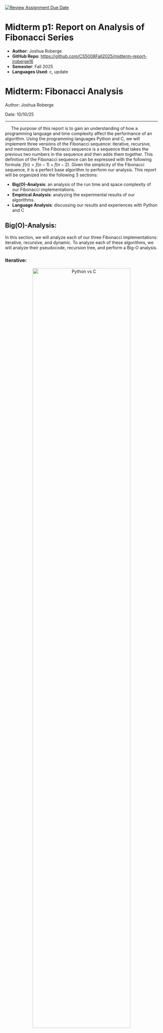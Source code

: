 [![Review Assignment Due Date](https://classroom.github.com/assets/deadline-readme-button-22041afd0340ce965d47ae6ef1cefeee28c7c493a6346c4f15d667ab976d596c.svg)](https://classroom.github.com/a/kdfTwECC)
# Midterm p1: Report on Analysis of Fibonacci  Series
* **Author**: Joshua Roberge
* **GitHub Repo**: https://github.com/CS5008Fall2025/midterm-report-jroberge16
* **Semester**: Fall 2025
* **Languages Used**: c, update

# Midterm: Fibonacci Analysis

Author: Joshua Roberge

Date: 10/10/25

---
&nbsp;&nbsp;&nbsp;&nbsp; 
The purpose of this report is to gain an understanding of how a programming language and time complexity affect the performance of an algorithm. Using the programming languages Python and C, we will implement three versions of the Fibonacci sequence: iterative, recursive, and memoization. The Fibonacci sequence is a sequence that takes the previous two numbers in the sequence and then adds them together. This definition of the Fibonacci sequence can be expressed with the following formula: $f(n) = f(n-1) + f(n-2)$. Given the simplicity of the Fibonacci sequence, it is a perfect base algorithm to perform our analysis. This report will be organized into the following 3 sections: 

* __Big(O)-Analysis__: an analysis of the run time and space complexity of our Fibonacci implementations.
* __Empirical Analysis__: analyzing the experimental results of our algorithms. 
* __Language Analysis__: discussing our results and experiences with Python and C

## Big(O)-Analysis:
In this section, we will analyze each of our three Fibonacci implementations: iterative, recursive, and dynamic. To analyze each of these algorithms, we will analyze their pseudocode, recursion tree, and perform a Big-O analysis.

### Iterative:

<p align="center">
  <img src="images/iterative_fib.png" alt="Python vs C" width="80%">
  <br>
  <strong>Figure 1:</strong> Iterative Analysis [^7].
</p>

The pseudocode above outlines the iterative solution for the Fibonacci sequence. To find a T(n) for our code, we can analyze each line and count the number of operations:

* __Lines 2-8__:  These lines of code are a combination of variable assignments and simple conditionals which equate to constant time complexity. In total, there are four constant operations that are only performed once. We therefore assign this work a constant value of $4$

* __Lines 9-12__: here we perform a `for` loop that does $n-1$ iterations. During each iteration, we perform three operations and thus this work is equal to $3 \cdot(n-1)$.

* __Space Complexity__: for this code we find that our space complexity is $O(1)$. There are 3 variable assignments that are reused at every iteration.

Combining this information, we find the following equation for the iterative solution:

<br>
<p align="center">
$T(n)= c \cdot (n-1) + 4$
</p>
<br>



Given this information, we can now formally show that the iterative solution is $T(n) = O(n)$, the result of which is shown in the proof above. Overall, this algorithm is a simple yet very efficient implementation of the Fibonacci sequence. The space complexity is constant, and our time complexity is  $O(n)$[^7].

### Recursive Solution:
<p align="center">
  <img src="images/recur.png" alt="Python vs C" width="80%">
  <br>
  <strong>Figure 2:</strong> Recursion Analysis.
</p>

__Pseudocode Code Recursive:__

```text
1.  FUNCTION recursive_fib(n):
2.      IF n <= 1:
3.          RETURN n
4.      result = recursive_fib(n - 1) + recursive_fib(n - 2)
5.      RETURN result
```
[^4]
&nbsp;&nbsp;&nbsp;&nbsp; 
As shown in the pseudocode above, the recursive solution is a simple  algorithm to implement. In line 2 and 3, we check for our base cases, and then in line 4, we perform our recursive call. Although the recursive solution is simple to implement, a closer look at the recurrence tree reveals redundant and exponential growth.

&nbsp;&nbsp;&nbsp;&nbsp; 
The recurrence tree shows how our recursive calls quickly add to the stack memory. A literature review shows that the tight upper bound of the recursive solution is $O(\phi^n)$ [^4], but we are going to explore the more general approach of showing $O(2^n)$. Looking at the pseudocode, we check our base case, then perform two additional recursive calls. This equates to $T(n) = T(n-1) + T(n-2) + 1$, an exact replication of the Fibonacci formula. Given this information, we can prove that $T(n)$ is $O(2^n)$, which is shown above.

&nbsp;&nbsp;&nbsp;&nbsp;
As shown in the proof,  our runtime for this solution is $O(2^n)$. Intuitively, this runtime makes sense; every recursive call results in two additional recursive calls until our base case is satisfied. The recurrence tree also shows us our space complexity.  As we can see in the recurrence tree, our deepest branch is $n$ levels deep. Since only one branch within our tree can be on the stack at one given time, our total space complexity is $O(n)$[^7].

### Dynamic Solution
<p align="center">
  <img src="images/dynamic.png" alt="Python vs C" width="100%">
  <br>
  <strong>Figure 3:</strong> Dynamic Analysis [^4].
</p>


&nbsp;&nbsp;&nbsp;&nbsp;
The above diagrams show our recurrence tree, proof, and pseudocode for the dynamic solution. The dynamic solution uses memoization, which results in a reduction in the number of calculations performed at the cost of space. As shown in the recurrence tree, this trade-off between space and time improves the overall efficiency of the algorithm.

&nbsp;&nbsp;&nbsp;&nbsp;
The recurrence tree shows a comparison between our Recursive and dynamic solution. The ❌’s in the nodes represent calls we no longer need to make because their results were previously stored in our array `memo`. This results in a $T(n) = n + c$, where c represents constant work and base case checks. Using our $T(n)$ equation, we wrote a very simple proof showing that $T(n) = O(n)$ [^4].

&nbsp;&nbsp;&nbsp;&nbsp;
As previously mentioned, there is a trade-off between $S(n)$ and $T(n)$ when using memoization. Since we create an array that is $n$ large and our deepest branch is $n$ deep, we can say that our space complexity is $S(n) = O(n)$. This tradeoff seems minimal since we are reducing our time complexity from $O(2^n)$ to $O(n)$ while maintaining the same growth rate in our $S(n)$.

## Empirical Analysis:

<p id="fig4" align="center">
  <img src="mid_term/analysis/graphs/c_fib_graphs.png" alt="Fibonacci Results" width="80%">
  <br>
  <strong>Figure 4:</strong> Experimental results for Fibonacci runtime and operation counts.
</p>

&nbsp;&nbsp;&nbsp;&nbsp;
In this section, we will review our experimental results with our different implementations of the Fibonacci sequence. For this experiment, we ran a total of 60 trials. Each trial calculated the Fibonacci sequence from 1 to 300, across each Language and algorithm type. In each trial, we tracked two metrics: operation count and runtime. Operation count tracked the number of calculations performed, while runtime tracked the total runtime of each sequence.


&nbsp;&nbsp;&nbsp;&nbsp;
The two graphs in [Figure 4](#fig4) show the experimental results; please note these will be referenced throughout our entire discussion. The first graph, "Fibonacci Runtime", tracks the runtime of each sequence. The solid lines in the graph show the average runtime, while the lightly colored bands show the total range of each sequence. The second graph, "Fibonacci Operation Counts," tracks the total operations for each sequence. Note that we provide no bands since operation counts will remain constant regardless of resource constraints. This Empirical Analysis discussion will be organized into three different sections:

* __1. [Big-O Comparison](#Big-O-Comparison)__: this section will compare each algorithm type to its [Big(O) analysis](#Big(O)-Analysis).
* __2. [Comparing Algorithm](#Comparing-Algorithms)__: This section will compare how iterative, dynamic, and recursive methods performed.
* __3. [Fibonacci Python Vs C](#Fibonacci-Python-Vs-C)__: This section will compare how Python and C performed across our experiment.

### Big O Comparison:

&nbsp;&nbsp;&nbsp;&nbsp;
In the [Big(O)-Analysis](#Big(O)-Analysis) section, we analyzed each algorithm and performed a Big-O analysis for both space and time complexity. Here, we will discuss how our results reflect our empirical data. Analyzing [Figure 4](#fig4), we find our Big-O Analysis is reinforced by our empirical results, but let us dive a little deeper.

* _Recursive_: Looking at our recursive solution we find a clear indication of exponential growth which matches our previous analysis showing $O(2^n)$. In fact, to complete our experiment, we had to stop calculating our recursive solutions much sooner than our dynamic and iterative solutions.

* _Iterative_: Our iterative solution had the best runtime overall. According to our $Big(O)$ analysis, we expect the iterative solution to have a runtime of $O(n)$, which is further validated by [Figure 4](#fig4) .

* _Dynamic_: According to our $Big(O)$ analysis, we expect the dynamic solution to have a runtime of $O(n)$ which is confirmed by operation counts in [Figure 4](#fig4). However, the actual runtime is not as smooth as we expected due to the overhead of the dynamic solution, but this will be discussed in the next section. 

### Comparing Algorithms:

&nbsp;&nbsp;&nbsp;&nbsp;
Looking at the results, we find our most performant algorithm was the iterative solution, while our worst algorithm was the recursive solution. These results were both validated by our [Big(O) analysis](#Big(O)-Analysis) and our experimental results. Although our Big-O Analysis and our experimental results agree with each other, our empirical results reveal information that our Big-O Analysis could not have revealed.

&nbsp;&nbsp;&nbsp;&nbsp;
Observing [Figure 4](#fig4), we find interesting nuances between the different Fibonacci implementations. Notably, our recursive solution for smaller Fibonacci values outperforms our dynamic solution. Our dynamic solution has the overhead of initializing an array of $n$, which our other implementations do not have to contend with.

&nbsp;&nbsp;&nbsp;&nbsp;
Another interesting take is to look at the variability between the different implementations. To measure variability, we used the population standard deviation on runtime and derived the following results:

$$\sigma_{\text{Recursive}} \,(1.41 \times 10^{-5}) \,>\, \sigma_{\text{Dynamic}} \,(2.54 \times 10^{-6}) \,>\, \sigma_{\text{Iterative}} \,(1.22 \times 10^{-7})$$

As shown, the recursion solution has significantly more variability compared to the other algorithms. Intuitively, this makes sense since we are performing more operations when compared to the other algorithms. A surprising result was that the dynamic implementation had more than 2000% more variability than the iterative solution. We believe this difference is derived from having to manage a large array, and there are also additional operations for this solution. 

### Fibonacci Python Vs C


<p id="fig5" align="center">
  <img src="mid_term/analysis/graphs/python_vs_c_boxplot.png" alt="Fibonacci Results" width="80%">
  <br>
  <strong>Figure 5:</strong> Experimental results for Fibonacci runtime and operation counts.
</p>

&nbsp;&nbsp;&nbsp;&nbsp;
Figure 5 shows a box and whisker plot that compares our three algorithms based on programming language. This graph shows that on average Python generally performed more poorly and offered more variability in its final results. A notable exception to this observation comes from the recursive solution which seems to flip this pattern. This could be because we ran our recursive analysis deeper into the Fibonacci sequence for C than we did with Python.


## Language Analysis:

&nbsp;&nbsp;&nbsp;&nbsp;
In this section, we will analyze the nuances between Python and C, and describe our overall experience. The purpose of this discussion is to gain a deeper understanding of each language and, more importantly, define when and where to use each language. There will be three parts to this discussion; the first two sections will discuss each implementation separately, and then the last part will compare the two experiences.

### C Implementation

&nbsp;&nbsp;&nbsp;&nbsp;
Overall, we found the C implementation easier to implement because it is designed for this type of work. There seemed to be far less head-scratching with C as compared to Python, but this will be discussed later on. To get the C implementation to work, we focused on two main areas: memory management and data types.

&nbsp;&nbsp;&nbsp;&nbsp;
The true power of C is derived from the fine-grained control that users have over its memory model. With this in mind, we paid special attention to how variables are declared and passed to our different Fibonacci algorithms. For the recursive and iterative solutions, we relied on passing by value instead of by reference. This proved convenient since we could rely on values simply popping off the stack. For our dynamic solution, our array was passed by reference and then used across all recursive calls [^5].

&nbsp;&nbsp;&nbsp;&nbsp;
Defining what data types to use proved trickier than expected. This analysis used an assortment of different data types, including int, long int, long long int, and finally uint64_t. Our final implementation used uint64_t, which is a 64-bit, unsigned integer. This experience taught us that you need to choose your variable types carefully and that C will not throw a red flag when you overflow. When we first created this program, we used the data type long int, which compiled fine and worked for low values of Fibonacci, but high values turned negative due to integer overflow [^5]. 


### Python
&nbsp;&nbsp;&nbsp;&nbsp;
The Python programming language was specifically chosen because it stands in stark contrast to C when it comes to its level of abstraction. Unlike C, Python is a high-level language, so the fine-grained controls we have in C are not present in Python. What we wanted to specifically explore in Python was object-oriented design, garbage collection, and how it handles data types.

&nbsp;&nbsp;&nbsp;&nbsp;
For our Python Fibonacci implementation, we went with an object-oriented design approach, and this made things significantly easier. While coding, we implemented several unforeseen changes, but implementing these changes was trivial because we used an object-oriented framework. Additionally, it just made the code easier to understand and naturally better organized.

&nbsp;&nbsp;&nbsp;&nbsp;
In [Figure 4](#fig4), you will notice an odd jump in runtime for Python’s dynamic programming. This led to a deep dive into the inner workings of Python to figure out what happened. We have not been able to define the exact cause of the jump, but we have a leading theory as to why it is happening. For small integers, Python stores these as immutable objects, while larger integers use arbitrary precision. Arbitrary precision stores large integers in an array of digits in base $2^30$. For example, the integer fib(89) would be stored as $511172301 \cdot (2^{30})^0 + 583993188 \cdot (2^{30})^1 + 1 \cdot (2^{30})^2$. It is around this point that we switch from a 2 digit representation of our integers to a 3 digit representation of our integers, which leads to higher run times[^1].

&nbsp;&nbsp;&nbsp;&nbsp;
Garbage collection became an issue with my Python code when performing benchmarking. Originally, we would test all algorithms at once, starting with recursive, but my Python implementation seemed to be taking an unusual amount of time. Additionally, my dynamic and iterative solution didn’t seem to grow linearly (not shown in the graph). This led me to start counting operations, since the number of operations is deterministic and not dependent on available resources. From here, we suspected garbage collection may be the culprit, and then started forcing garbage collection after each Fibonacci calculation. In the end, we believe garbage collection helped, but it probably wasn’t my root cause. We believe the root cause had to do with the CPU working harder with larger values of the Fibonacci Sequence. This led us to start calculating each algorithm separately while putting break times between them. This seemed to remove much of the variability that we were initially seeing [^3].

### Python Vs C

&nbsp;&nbsp;&nbsp;&nbsp;
As previously mentioned, the core differences between the programming languages Python and C are the level of abstraction. Python is a high-level language and thus removes a lot of the onus on the developer to do things such as define variable types, manage memory, and other low level tasks. But this simplification in coding comes at a cost, and this is clearly shown when you compare our results from Python to C. Our empirical results clearly show that C was the more performant language. So in essence, functionally, C was the better programming language for the Fibonacci sequence, but one could argue that Python's ease of use, readability and other benefits outweigh the performance gain. 

&nbsp;&nbsp;&nbsp;&nbsp;
Python provides numerous features and functions that native C does not provide. First and most importantly, Python is an object-oriented language, and we leveraged this capability in our program, which resulted in code that was easier to read, write, and maintain. Additionally, in Python, we have to worry less about what specific variable types we are using. Simply put, Python is an easier language to quickly implement, but quick implementation is not everything. In this analysis, we ran into numerous hard-to-diagnose issues when working with Python. The level of abstraction in Python really did us a disservice when trying to implement our Fibonacci solutions. Our first issue was arbitrary precision, which Python dynamically uses for large integers. We believe this caused an increase in runtime for larger values of the Fibonacci sequences. The second issue we ran into was garbage collection. Meanwhile, the issues we dealt with in C were relatively minimal, and the issues we did run into were not buried in levels of abstraction.

&nbsp;&nbsp;&nbsp;&nbsp;
Overall, C was the better programming language for this _specific application_. A programming language is a tool, and we must always choose the right tool for the right job. Native C was the better choice over native Python, but what about things that are not native? One of the major benefits of Python is the numerous libraries it provides to its developers. These libraries, especially ones that are data-intensive, are usually implemented in another language, such as C. This provides developers with the speed benefit of a lower-level language with the ease of Python. We think in future experiments, we could see how the libraries of `NumPy`, `SciPy`, and `PyTorch` perform in our experiments.

# Conclusion

&nbsp;&nbsp;&nbsp;&nbsp;
Overall, this exercise was challenging, rewarding, and enlightening. I took two different programming languages and implemented three different algorithms for each of them. This hard work paid off, for I was able to see firsthand how the Big-O Analysis translated to empirical results, and it also demonstrated the pitfalls of using different programming languages. 

&nbsp;&nbsp;&nbsp;&nbsp;
The Big-O Analysis, in my opinion, was the most challenging. I really wanted to prove the actual run times of each of these algorithms, and this took research and a lot of careful thought. It was also rewarding to build the recursion trees because this allowed me to see how items got added to my call stack. I also took this opportunity to learn how to write pseudocode, which proved to be relatively straightforward.

&nbsp;&nbsp;&nbsp;&nbsp;
In the Empirical Analysis section, I analyzed. the results with self-curated empirical data. Setting up the experiments and building the graphs was a fun exercise. The Empirical results highlighted the nuances of the different languages I was using and clearly showed the fruitfulness of the Big-O Analysis.

&nbsp;&nbsp;&nbsp;&nbsp;
The language analysis really forced me to roll up my sleeves and dive deep into the inner workings of Python. Revealing how Python worked under the hood was fascinating. Reading about arbitrary precision and garbage collection gave me a newfound appreciation for the thinking behind building Python. This experience taught me when and where to use certain languages. Python may be easier and quicker to implement, but it's not necessarily the best solution. C showed the best results overall and had the least amount of issues. The abstraction layers built on top of Python made it really hard to figure out what was going on with our empirical results.

## References:
[^1]: Bhayani, A. (n.d.). How python implements super long integers?. 
Codementor. https://www.codementor.io/@arpitbhayani/how-python-implements-super-long-integers-12icwon5vk 

[^2]: GeeksforGeeks. (2018, September 10). Getopt() function in C to parse command line arguments. https://www.geeksforgeeks.org/c/getopt-function-in-c-to-parse-command-line-arguments/ 

[^3]: GeeksforGeeks. (2025, May 8). Garbage collection in Python. https://www.geeksforgeeks.org/python/garbage-collection-python/ 

[^4]: Lionell, A. (n.d.). Module 06: Dynamic Programming. Northeastern. https://northeastern.instructure.com/courses/225849/pages/overview-dynamic-programming 

[^5]: Lionelle, A. (n.d.). CS5008-Khoury/Labs. GitHub. https://github.com/CS5008-Khoury/Labs 

[^6]: Sahu, S. S. (2025, August 7). Inline function in C. GeeksforGeeks. https://www.geeksforgeeks.org/c/inline-function-in-c/ 

[^7]: Syed, R. (2021, February 21). Fibonacci iterative vs. Recursive. Medium. https://syedtousifahmed.medium.com/fibonacci-iterative-vs-recursive-5182d7783055 

